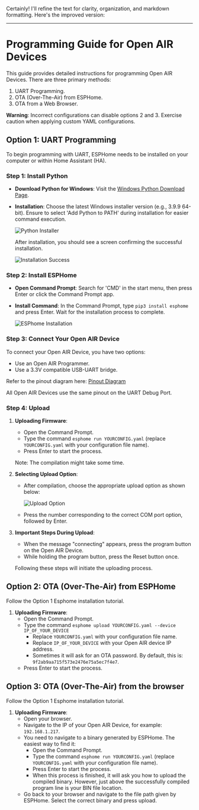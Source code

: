 Certainly! I'll refine the text for clarity, organization, and markdown formatting. Here's the improved version:

---

# Programming Guide for Open AIR Devices

This guide provides detailed instructions for programming Open AIR Devices. There are three primary methods:

1. UART Programming.
2. OTA (Over-The-Air) from ESPHome.
3. OTA from a Web Browser.

**Warning**: Incorrect configurations can disable options 2 and 3. Exercise caution when applying custom YAML configurations.

## Option 1: UART Programming
To begin programming with UART, ESPHome needs to be installed on your computer or within Home Assistant (HA).

### Step 1: Install Python
- **Download Python for Windows**: Visit the [Windows Python Download Page](https://www.python.org/downloads/windows).
- **Installation**: Choose the latest Windows installer version (e.g., 3.9.9 64-bit). Ensure to select 'Add Python to PATH' during installation for easier command execution.

  ![Python Installer](https://www.flamingo-tech.nl/wp-content/uploads/2021/11/image-17.png)

  After installation, you should see a screen confirming the successful installation.

  ![Installation Success](https://www.flamingo-tech.nl/wp-content/uploads/2021/11/image-18.png)

### Step 2: Install ESPHome
- **Open Command Prompt**: Search for 'CMD' in the start menu, then press Enter or click the Command Prompt app.
- **Install Command**: In the Command Prompt, type `pip3 install esphome` and press Enter. Wait for the installation process to complete.

  ![ESPhome Installation](https://www.flamingo-tech.nl/wp-content/uploads/2021/11/image-20-1024x503.png)


### Step 3: Connect Your Open AIR Device 

To connect your Open AIR Device, you have two options:
- Use an Open AIR Programmer.
- Use a 3.3V compatible USB-UART bridge.

Refer to the pinout diagram here: [Pinout Diagram](https://github.com/Flamingo-tech/Open-AIR/blob/main/Open%20AIR%20Valve/Hardware/Open%20AIR%20Valve%20PCB%20Overview_A.pdf)

All Open AIR Devices use the same pinout on the UART Debug Port.

### Step 4: Upload 

1. **Uploading Firmware**: 
   - Open the Command Prompt.
   - Type the command `esphome run YOURCONFIG.yaml` (replace `YOURCONFIG.yaml` with your configuration file name).
   - Press Enter to start the process. 

   Note: The compilation might take some time.

2. **Selecting Upload Option**: 
   - After compilation, choose the appropriate upload option as shown below:
     
     ![Upload Option](https://www.flamingo-tech.nl/wp-content/uploads/2021/11/image-23.png)

   - Press the number corresponding to the correct COM port option, followed by Enter.

3. **Important Steps During Upload**: 
   - When the message "connecting" appears, press the program button on the Open AIR Device.
   - While holding the program button, press the Reset button once.

   Following these steps will initiate the uploading process.


## Option 2: OTA (Over-The-Air) from ESPHome

Follow the Option 1 Esphome installation tutorial.

1. **Uploading Firmware**: 
   - Open the Command Prompt.
   - Type the command `esphome upload YOURCONFIG.yaml --device IP_OF_YOUR_DEVICE` 
     - Replace `YOURCONFIG.yaml` with your configuration file name.
     - Replace `IP_OF_YOUR_DEVICE` with your Open AIR device IP address.
     - Sometimes it will ask for an OTA password. By default, this is: `9f2ab9aa715f573e2476e75a5ec7f4e7`.      		
   - Press Enter to start the process. 

## Option 3: OTA (Over-The-Air) from the browser

Follow the Option 1 Esphome installation tutorial.

1. **Uploading Firmware**: 
   - Open your browser.
   - Navigate to the IP of your Open AIR Device, for example: `192.168.1.217`.
   - You need to navigate to a binary generated by ESPHome. The easiest way to find it:
     - Open the Command Prompt.
     - Type the command `esphome run YOURCONFIG.yaml` (replace `YOURCONFIG.yaml` with your configuration file name).
     - Press Enter to start the process. 
     - When this process is finished, it will ask you how to upload the compiled binary. However, just above the successfully compiled program line is your BIN file location.
   - Go back to your browser and navigate to the file path given by ESPHome. Select the correct binary and press upload.


 
 